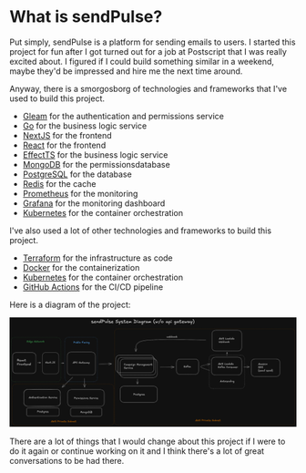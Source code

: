 # What is sendPulse?

Put simply, sendPulse is a platform for sending emails to users.
I started this project for fun after I got turned out for a job at Postscript that I was really excited about.
I figured if I could build something similar in a weekend, maybe they'd be impressed and hire me the next time around.

Anyway, there is a smorgosborg of technologies and frameworks that I've used to build this project.  

- [Gleam](https://gleam.run/) for the authentication and permissions service
- [Go](https://go.dev/) for the business logic service
- [NextJS](https://nextjs.org/) for the frontend
- [React](https://reactjs.org/) for the frontend
- [EffectTS](https://effect.ts/) for the business logic service
- [MongoDB](https://www.mongodb.com/) for the permissionsdatabase
- [PostgreSQL](https://www.postgresql.org/) for the database
- [Redis](https://redis.io/) for the cache
- [Prometheus](https://prometheus.io/) for the monitoring
- [Grafana](https://grafana.com/) for the monitoring dashboard
- [Kubernetes](https://kubernetes.io/) for the container orchestration

I've also used a lot of other technologies and frameworks to build this project.
- [Terraform](https://www.terraform.io/) for the infrastructure as code
- [Docker](https://www.docker.com/) for the containerization
- [Kubernetes](https://kubernetes.io/) for the container orchestration
- [GitHub Actions](https://github.com/features/actions) for the CI/CD pipeline

Here is a diagram of the project:

![sendPulse Diagram](./system-design/diagrams/sendpulse-sd-diagram-2.png)

There are a lot of things that I would change about this project if I were to do it again or continue working on it and I think there's a lot of great conversations to be had there.




